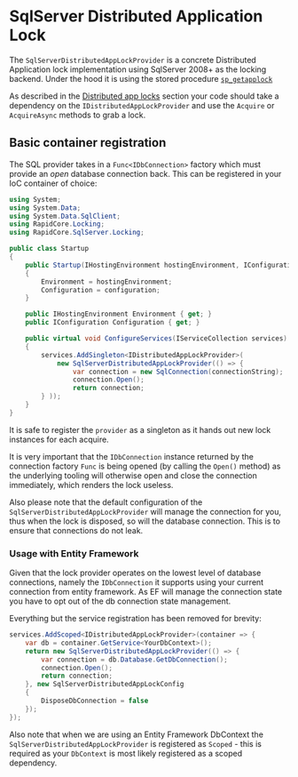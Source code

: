 # SqlServer Distributed Application Lock

The `SqlServerDistributedAppLockProvider` is a concrete Distributed Application lock implementation using SqlServer 2008+ as the locking backend. Under the hood it is using the stored procedure [`sp_getapplock`](https://docs.microsoft.com/en-us/sql/relational-databases/system-stored-procedures/sp-getapplock-transact-sql?view=sql-server-2017)

As described in the [Distributed app locks](../RapidCore.Locking/DistributedAppLock.md) section your code should take a dependency on the `IDistributedAppLockProvider` and use the `Acquire` or `AcquireAsync` methods to grab a lock.

## Basic container registration

The SQL provider takes in a `Func<IDbConnection>` factory which must provide an _open_ database connection back. This can be registered in your IoC container of choice:

```csharp
using System;
using System.Data;
using System.Data.SqlClient;
using RapidCore.Locking;
using RapidCore.SqlServer.Locking;

public class Startup
{
    public Startup(IHostingEnvironment hostingEnvironment, IConfiguration configuration)
    {
        Environment = hostingEnvironment;
        Configuration = configuration;
    }

    public IHostingEnvironment Environment { get; }
    public IConfiguration Configuration { get; }

    public virtual void ConfigureServices(IServiceCollection services)
    {
        services.AddSingleton<IDistributedAppLockProvider>(
            new SqlServerDistributedAppLockProvider(() => {
                var connection = new SqlConnection(connectionString);
                connection.Open();
                return connection;
        } ));
    }
}
```

It is safe to register the `provider` as a singleton as it hands out new lock instances for each acquire.

It is very important that the `IDbConnection` instance returned by the connection factory `Func` is being opened (by calling the `Open()` method) as the underlying tooling will otherwise open and close the connection immediately, which renders the lock useless.

Also please note that the default configuration of the `SqlServerDistributedAppLockProvider` will manage the connection for you, thus when the lock is disposed, so will the database connection. This is to ensure that connections do not leak.

### Usage with Entity Framework

Given that the lock provider operates on the lowest level of database connections, namely the `IDbConnection` it supports using your current connection from entity framework. As EF will manage the connection state you have to opt out of the db connection state management.

Everything but the service registration has been removed for brevity:

```csharp
services.AddScoped<IDistributedAppLockProvider>(container => {
    var db = container.GetService<YourDbContext>();
    return new SqlServerDistributedAppLockProvider(() => {
        var connection = db.Database.GetDbConnection();
        connection.Open();
        return connection;
    }, new SqlServerDistributedAppLockConfig
    {
        DisposeDbConnection = false
    });
});
```

Also note that when we are using an Entity Framework DbContext the `SqlServerDistributedAppLockProvider` is registered as `Scoped` - this is required as your `DbContext` is most likely registered as a scoped dependency. 